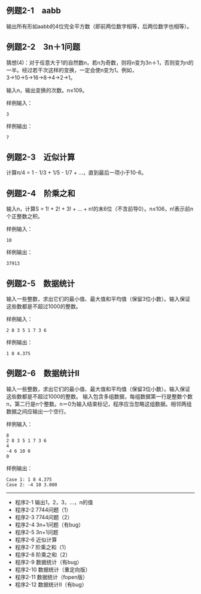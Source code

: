 ## 例题2-1　aabb

输出所有形如aabb的4位完全平方数（即前两位数字相等，后两位数字也相等）。

## 例题2-2　3n＋1问题

猜想(4)：对于任意大于1的自然数n，若n为奇数，则将n变为3n＋1，否则变为n的一半。经过若干次这样的变换，一定会使n变为1。例如，3→10→5→16→8→4→2→1。

输入n，输出变换的次数。n≤109。

样例输入：
```
3
```
样例输出：
```
7
```

## 例题2-3　近似计算

计算π/4 = 1 - 1/3 + 1/5 - 1/7 + …，直到最后一项小于10-6。

## 例题2-4　阶乘之和

输入n，计算S = 1! + 2! + 3! + ... + n!的末6位（不含前导0）。n≤106，n!表示前n个正整数之积。

样例输入：
```
10
```
样例输出：
```
37913
```

## 例题2-5　数据统计

输入一些整数，求出它们的最小值、最大值和平均值（保留3位小数）。输入保证这些数都是不超过1000的整数。

样例输入：
```
2 8 3 5 1 7 3 6
```
样例输出：
```
1 8 4.375
```

## 例题2-6　数据统计II

输入一些整数，求出它们的最小值、最大值和平均值（保留3位小数）。输入保证这些数都是不超过1000的整数。
输入包含多组数据，每组数据第一行是整数个数n，第二行是n个整数。n＝0为输入结束标记，程序应当忽略这组数据。相邻两组数据之间应输出一个空行。

样例输入：
```
8
2 8 3 5 1 7 3 6
4
-4 6 10 0
0
```
样例输出：
```
Case 1: 1 8 4.375
Case 2: -4 10 3.000
```

---

* 程序2-1 输出1，2，3，…，n的值
* 程序2-2 7744问题（1）
* 程序2-3 7744问题（2）
* 程序2-4 3n+1问题（有bug）
* 程序2-5 3n+1问题
* 程序2-6 近似计算
* 程序2-7 阶乘之和（1）
* 程序2-8 阶乘之和（2）
* 程序2-9 数据统计（有bug）
* 程序2-10 数据统计（重定向版）
* 程序2-11 数据统计（fopen版）
* 程序2-12 数据统计II（有bug）
